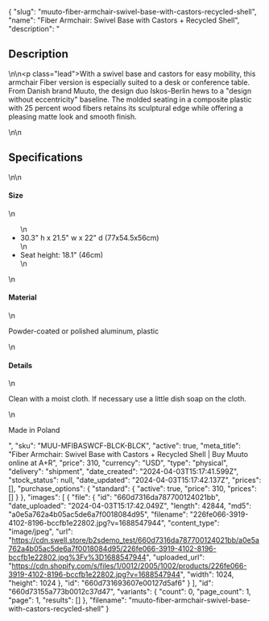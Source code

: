 {
  "slug": "muuto-fiber-armchair-swivel-base-with-castors-recycled-shell",
  "name": "Fiber Armchair: Swivel Base with Castors + Recycled Shell",
  "description": "<h2>Description</h2>\n<!-- split -->\n<p class=\"lead\">With a swivel base and castors for easy mobility, this armchair Fiber version is especially suited to a desk or conference table. From Danish brand Muuto, the design duo Iskos-Berlin hews to a \"design without eccentricity\" baseline. The molded seating in a composite plastic with 25 percent wood fibers retains its sculptural edge while offering a pleasing matte look and smooth finish.</p>\n<!-- split -->\n<h2>Specifications</h2>\n<!-- split -->\n<h4>Size</h4>\n<ul>\n<li>30.3\" h x 21.5\" w x 22\" d (77x54.5x56cm)</li>\n<li>Seat height: 18.1\" (46cm)</li>\n</ul>\n<h4>Material</h4>\n<p>Powder-coated or polished aluminum, plastic</p>\n<h4>Details</h4>\n<p>Clean with a moist cloth. If necessary use a little dish soap on the cloth.</p>\n<p>Made in Poland</p>",
  "sku": "MUU-MFIBASWCF-BLCK-BLCK",
  "active": true,
  "meta_title": "Fiber Armchair: Swivel Base with Castors + Recycled Shell | Buy Muuto online at A+R",
  "price": 310,
  "currency": "USD",
  "type": "physical",
  "delivery": "shipment",
  "date_created": "2024-04-03T15:17:41.599Z",
  "stock_status": null,
  "date_updated": "2024-04-03T15:17:42.137Z",
  "prices": [],
  "purchase_options": {
    "standard": {
      "active": true,
      "price": 310,
      "prices": []
    }
  },
  "images": [
    {
      "file": {
        "id": "660d7316da787700124021bb",
        "date_uploaded": "2024-04-03T15:17:42.049Z",
        "length": 42844,
        "md5": "a0e5a762a4b05ac5de6a7f0018084d95",
        "filename": "226fe066-3919-4102-8196-bccfb1e22802.jpg?v=1688547944",
        "content_type": "image/jpeg",
        "url": "https://cdn.swell.store/b2sdemo_test/660d7316da787700124021bb/a0e5a762a4b05ac5de6a7f0018084d95/226fe066-3919-4102-8196-bccfb1e22802.jpg%3Fv%3D1688547944",
        "uploaded_url": "https://cdn.shopify.com/s/files/1/0012/2005/1002/products/226fe066-3919-4102-8196-bccfb1e22802.jpg?v=1688547944",
        "width": 1024,
        "height": 1024
      },
      "id": "660d731693607e00127d5af6"
    }
  ],
  "id": "660d73155a773b0012c37d47",
  "variants": {
    "count": 0,
    "page_count": 1,
    "page": 1,
    "results": []
  },
  "filename": "muuto-fiber-armchair-swivel-base-with-castors-recycled-shell"
}